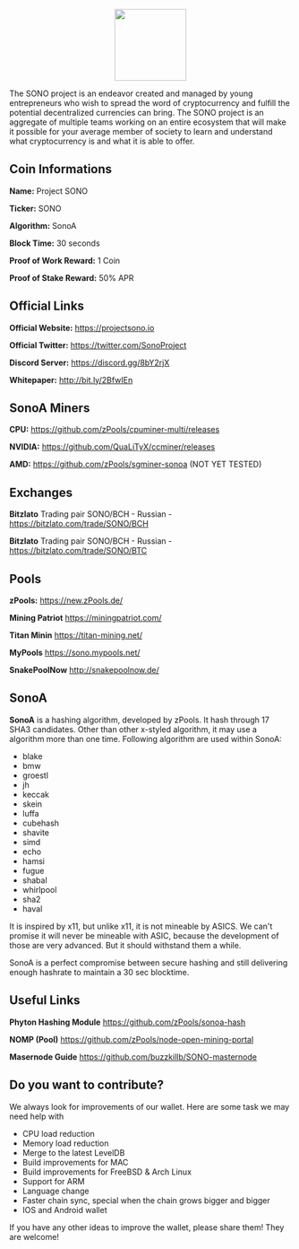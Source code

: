 <p align="center">
  <img width="128" height="128" src="https://github.com/altcommunitycoin/SONO/blob/master/src/qt/res/images/about.png">
</p>


The SONO project is an endeavor created and managed by young entrepreneurs who wish to spread the word of cryptocurrency and fulfill the potential decentralized currencies can bring.
The SONO project is an aggregate of multiple teams working on an entire ecosystem that will make it possible for your average member of society to learn and understand what cryptocurrency is and what it is able to offer.



## Coin Informations

**Name:** Project SONO 

**Ticker:** SONO 

**Algorithm:** SonoA 

**Block Time:** 30 seconds 

**Proof of Work Reward:** 1 Coin 

**Proof of Stake Reward:** 50% APR 



## Official Links

**Official Website:** https://projectsono.io

**Official Twitter:** https://twitter.com/SonoProject

**Discord Server:** https://discord.gg/8bY2rjX

**Whitepaper:** http://bit.ly/2BfwIEn



## SonoA Miners

**CPU:** https://github.com/zPools/cpuminer-multi/releases

**NVIDIA:** https://github.com/QuaLiTyX/ccminer/releases

**AMD:** https://github.com/zPools/sgminer-sonoa (NOT YET TESTED)



## Exchanges

**Bitzlato** Trading pair SONO/BCH - Russian - https://bitzlato.com/trade/SONO/BCH

**Bitzlato** Trading pair SONO/BCH - Russian - https://bitzlato.com/trade/SONO/BTC



## Pools 

**zPools:** https://new.zPools.de/

**Mining Patriot** https://miningpatriot.com/  

**Titan Minin**  https://titan-mining.net/  

**MyPools** https://sono.mypools.net/  

**SnakePoolNow** http://snakepoolnow.de/  





## SonoA

**SonoA** is a hashing algorithm, developed by zPools. It hash through 17 SHA3 candidates. Other than other x-styled algorithm, it may use a algorithm more than one time.
Following algorithm are used within SonoA:

- blake
- bmw
- groestl
- jh
- keccak
- skein
- luffa
- cubehash
- shavite
- simd
- echo
- hamsi
- fugue
- shabal
- whirlpool
- sha2
- haval

It is inspired by x11, but unlike x11, it is not mineable by ASICS. 
We can't promise it will never be mineable with ASIC, because the development of those are very advanced. But it should withstand them a while. 

SonoA is a perfect compromise between secure hashing and still delivering enough hashrate to maintain a 30 sec blocktime. 



## Useful Links

**Phyton Hashing Module** https://github.com/zPools/sonoa-hash

**NOMP (Pool)** https://github.com/zPools/node-open-mining-portal

**Masernode Guide** https://github.com/buzzkillb/SONO-masternode



## Do you want to contribute?

We always look for improvements of our wallet. Here are some task we may need help with

- CPU load reduction
- Memory load reduction
- Merge to the latest LevelDB
- Build improvements for MAC
- Build improvements for FreeBSD & Arch Linux
- Support for ARM
- Language change
- Faster chain sync,  special when the chain grows bigger and bigger
- IOS and Android wallet

If you have any other ideas to improve the wallet, please share them! They are welcome!

